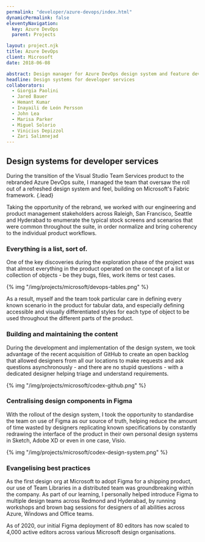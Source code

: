 ```yaml
---
permalink: "developer/azure-devops/index.html"
dynamicPermalink: false
eleventyNavigation:
  key: Azure DevOps
  parent: Projects

layout: project.njk
title: Azure DevOps
client: Microsoft
date: 2018-06-08

abstract: Design manager for Azure DevOps design system and feature development, introducing Figma to Microsoft.
headline: Design systems for developer services
collaborators:
  - Giorgia Paolini
  - Jared Bauer
  - Hemant Kumar
  - Inayaili de León Persson
  - John Lea
  - Marisa Parker
  - Miguel Solorio
  - Vinicius Depizzol
  - Zari Salimnejad
---
```


## Design systems for developer services

During the transition of the Visual Studio Team Services product to the
rebranded Azure DevOps suite, I managed the team that oversaw the roll out of a
refreshed design system and feel, building on Microsoft's Fabric framework.
{.lead}

Taking the opportunity of the rebrand, we worked with our engineering and
product management stakeholders across Raleigh, San Francisco, Seattle and
Hyderabad to enumerate the typical stock screens and scenarios that were common
throughout the suite, in order normalize and bring coherency to the individual
product workflows.

<section class="my-5">

### Everything is a list, sort of.

One of the key discoveries during the exploration phase of the project was that
almost everything in the product operated on the concept of a list or collection
of objects - be they bugs, files, work items or test cases.

{% img "/img/projects/microsoft/devops-tables.png" %}

As a result, myself and the team took particular care in defining every known
scenario in the product for tabular data, and especially defining accessible and
visually differentiated styles for each type of object to be used throughout the
different parts of the product.

</section>

<section class="my-5">

### Building and maintaining the content

During the development and implementation of the design system, we took
advantage of the recent acquisition of GitHub to create an open backlog that
allowed designers from all our locations to make requests and ask questions
asynchronously - and there are no stupid questions - with a dedicated designer
helping triage and understand requirements.

{% img "/img/projects/microsoft/codex-github.png" %}

</section>

<section class="my-5">

### Centralising design components in Figma

With the rollout of the design system, I took the opportunity to standardise the
team on use of Figma as our source of truth, helping reduce the amount of time
wasted by designers replicating known specifications by constantly redrawing the
interface of the product in their own personal design systems in Sketch, Adobe
XD or even in one case, Visio.

{% img "/img/projects/microsoft/codex-design-system.png" %}

<section class="my-5">

### Evangelising best practices

As the first design org at Microsoft to adopt Figma for a shipping product, our
use of Team Libraries in a distributed team was groundbreaking within the
company. As part of our learning, I personally helped introduce Figma to
multiple design teams across Redmond and Hyderabad, by running workshops and
brown bag sessions for designers of all abilities across Azure, Windows and
Office teams.

As of 2020, our initial Figma deployment of 80 editors has now scaled to 4,000
active editors across various Microsoft design organisations.
